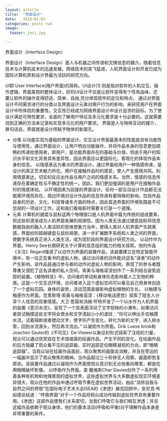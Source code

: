 ```yaml
---
layout: article
title:  "界面设计"
date:   2018-01-03
categories: posts rwd
image:
  teaser: jmsj.jpg

---
```


界面设计（Interface Design）

界面设计（Interface Design）是人与机器之间传递和交换信息的媒介。随着信息技术与计算机技术的迅速发展，网络技术的突飞猛进，人机界面设计和开发已成为国际计算机界和设计界最为活跃的研究方向。

UI即 User Interface(用户界面)的简称。UI设计[1] 则是指对软件的人机交互、操作逻辑、界面美观的整体设计。好的UI设计不仅是让软件变得有个性有品味，还要让软件的操作变得舒适、简单、自由,充分体现软件的定位和特点。
通过对界面设计不同需求进行的分类以及界面设计元素对用户行为的影响，来研究用户在界面设计中所体现的重要性。交互性已经成为网络界面设计中设计追求的目标。为了使设计满足可用性要求，全面的了解用户特征及多元化要求是十分必要的。这就需要找到正确的方法来记录和实现多元化的用户要求。
界面是人与物体互动的媒介，换句话说，界面就是设计师赋予物体的新面孔。
- 分类
以功能实现为基础的界面设计。交互设计界面最基本的性能是具有功能性与使用性，通过界面设计，让用户明白功能操作，并将作品本身的信息更加顺畅的传递给使用者，即用户，是功能界面存在的基础与价值，但由于用户的知识水平和文化背景具有差异性，因此界面应以更国际化，客观化的体现作品本身的信息。
以情感表达为重点的界面设计。通过界面给用户一种情感传递，是设计的真正艺术魅力所在。用户在接触作品时的感受，使人产生感情共鸣，利用情感表达，切实的反应出作品与用户之间的情感关系。当然，情感的信息传递存在着确定性与不确定性的统一。因此，我们更加强调的是用户在接触作品时的情感体验。
以环境因素为前提的界面设计。任何一部互动设计作品都无法脱离环境而存在，周边环境对设计作品的信息传递有着特殊的影响。包括作品自身的历史、文化、科技等诸多方面的特点，因此营造界面的环境氛围是不可忽视的一项设计工作，这和我们看电影时需要关灯是一个道理。
- 元素
计算机的键盘与鼠标这两个物理接口是人机界面中最为传统的组成要素，但这些却逐渐成为人机界面发展的局限性。因为人类无法通过键盘鼠标将信息数据自由的融入人类活跃的思维想象力当中，使得人类对人机界面产生疏离感。界面如何超越键盘与鼠标局限，进一步扩展数字系统和人类之间的界面，使数字系统真正进入人类生活，成为现阶段的界面设计研究方向。
以动作作为界面。Henry See长期研究关于计算机信息组织能力的相关探索。他的作品《关注》Regard强调了以动作为界面的装置作品，该装置建立在特定智能环境中，有一位正在看书的虚拟人物，通过访问者的动作能对这名“读者”的动作产生影响。该作品是通过参与者的动作对虚拟人物的影响，表现了的参与者既尊重又侵犯了这名读者的私人空间。索美与海格诺涅创作了一系列结合姿势追踪的装置。《植物转变》中，访问者的举动和身体形态影响着人工生物的种类。这是一个交互式环境，访问者进入这个虚拟空间可以看见自己用身体创造了一个虚拟花园。身体的姿势，活动范围直接影响虚拟植物的生长。
以触摸与触感作为界面。克里斯塔·索美与梅格诺涅：《移动电话感觉》探索了陌生人分享个人信息的双重情感。大卫·思莫和汤姆·怀特开发了一个以水作为人机界面的装置《意识水流》，呈现了一个其表面浮动了文字投映的小瀑布，如果访问者尝试触摸这些文字将会使水和文字漾起小小的波纹：“你可以伸出手去触摸水流，试着隔断或者搅动文字，使字形产生变化，转化为新的文字，进入排水管，回到水流源头，然后再次流出。”
以凝视作为界面。Drik Luese brink和Joachim Sauter的《不可见》De-Viewer以象征的形式探索了注视的力量，观众可以通过欣赏挂在艺术馆墙面的绘画作品，产生不同的变化。在绘画作品的后方隐藏了观众看不见的追踪器，实时追踪定位眼睛凝视的方向，即“眼睛追踪器”。当观众站在绘画作品面前，观众聚焦的画面会消散，并且在旁边的一幅画中显示了观众聚焦的眼神。当作品超过三十秒钟无人观察，画面即恢复原状。该装置作品通过以凝视作为界面使观众意识到无论他看向哪里，都是在用眼睛破坏影像。
以呼吸作为界面。查·戴维斯Char`Davies创作了一系列用着各种有机物和地理景观的虚拟世界，这些虚拟世界与大多数虚拟现实环境差异很大，观众在他的作品中通过呼吸节奏在虚拟世界活动，由此“消除自我与自然之间的界限”在国际电子艺术大会ISEA的《渗透》展览回顾中，安尼克·布如德总结道：“呼吸界面”对于一个作品将观众成功传输到虚拟世界具有重要作用。《渗透》这部作品使我们关系密切，当我们呼吸它与我们相互渗透；并且这幅作品依赖于观众身体，他们的基本活动(呼吸和平衡)对于理解作品本身是非常重要的条件。


